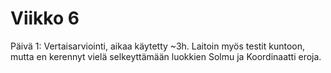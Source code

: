 # Viikko 6

Päivä 1: Vertaisarviointi, aikaa käytetty ~3h. Laitoin myös testit kuntoon, mutta en kerennyt vielä selkeyttämään luokkien Solmu ja Koordinaatti eroja.
